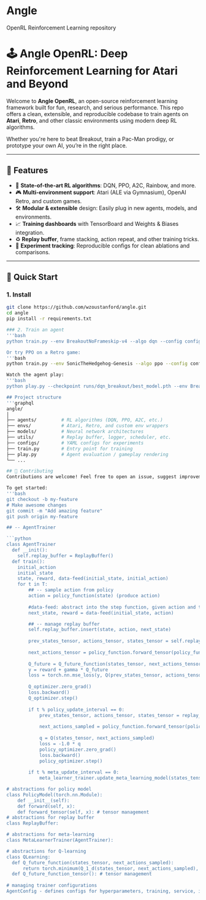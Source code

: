 # Angle

OpenRL Reinforcement Learning repository 

# 🕹️ Angle OpenRL: Deep Reinforcement Learning for Atari and Beyond

Welcome to **Angle OpenRL**, an open-source reinforcement learning framework built for fun, research, and serious performance. This repo offers a clean, extensible, and reproducible codebase to train agents on **Atari**, **Retro**, and other classic environments using modern deep RL algorithms.

Whether you're here to beat Breakout, train a Pac-Man prodigy, or prototype your own AI, you’re in the right place.

---

## 🚀 Features

- 🧠 **State-of-the-art RL algorithms**: DQN, PPO, A2C, Rainbow, and more.
- 🎮 **Multi-environment support**: Atari (ALE via Gymnasium), OpenAI Retro, and custom games.
- 🛠️ **Modular & extensible** design: Easily plug in new agents, models, and environments.
- 📈 **Training dashboards** with TensorBoard and Weights & Biases integration.
- ♻️ **Replay buffer**, frame stacking, action repeat, and other training tricks.
- 🧪 **Experiment tracking**: Reproducible configs for clean ablations and comparisons.

---

## 🧰 Quick Start

### 1. Install

```bash
git clone https://github.com/wzoustanford/angle.git
cd angle
pip install -r requirements.txt

### 2. Train an agent
'''bash
python train.py --env BreakoutNoFrameskip-v4 --algo dqn --config configs/dqn_default.yaml

Or try PPO on a Retro game:
'''bash
python train.py --env SonicTheHedgehog-Genesis --algo ppo --config configs/ppo_retro.yaml

Watch the agent play: 
'''bash
python play.py --checkpoint runs/dqn_breakout/best_model.pth --env BreakoutNoFrameskip-v4

## Project structure
'''graphql 
angle/
│
├── agents/         # RL algorithms (DQN, PPO, A2C, etc.)
├── envs/           # Atari, Retro, and custom env wrappers
├── models/         # Neural network architectures
├── utils/          # Replay buffer, logger, scheduler, etc.
├── configs/        # YAML configs for experiments
├── train.py        # Entry point for training
├── play.py         # Agent evaluation / gameplay rendering
└── ...

## 🤝 Contributing
Contributions are welcome! Feel free to open an issue, suggest improvements, or submit a pull request.

To get started:
'''bash
git checkout -b my-feature
# Make awesome changes
git commit -m "Add amazing feature"
git push origin my-feature

## -- AgentTrainer 

```python
class AgentTrainer 
  def __init():
    self.replay_buffer = ReplayBuffer()
  def train():
    initial_action 
    initial_state 
    state, reward, data-feed(initial_state, initial_action)
    for t in T: 
        ## -- sample action from policy 
        action = policy_function(state) (produce action)
        
        #data-feed: abstract into the step function, given action and time-step, and current state, give the next state and the reward
        next_state, reward = data-feed(initial_state, action)

        ## -- manage replay buffer 
        self.replay_buffer.insert(state, action, next_state) 
        
        prev_states_tensor, actions_tensor, states_tensor = self.replay_buffer.get_batch(B) 
        
        next_actions_tensor = policy_function.forward_tensor(policy_function, states_tensor)
        
        Q_future = Q_future_function(states_tensor, next_actions_tensor) 
        y = reward + gamma * Q_future 
        loss = torch.nn.mse_loss(y, Q(prev_states_tensor, actions_tensor)) 
        
        Q_optimizer.zero_grad() 
        loss.backward()
        Q_optimizer.step()
    
        if t % policy_update_interval == 0: 
            prev_states_tensor, actions_tensor, states_tensor = replay_get_batch(B) 
      
          	next_actions_sampled = policy_function.forward_tensor(policy_function, states_tensor) 
            
          	q = Q(states_tensor, next_actions_sampled)
          	loss = -1.0 * q
          	policy_optimizer.zero_grad()
          	loss.backward()
          	policy_optimizer.step()
    
        if t % meta_update_interval == 0:
            meta_learner_trainer.update_meta_learning_model(states_tensor, Q)

# abstractions for policy model 
class PolicyModel(torch.nn.Module):
    def __init__(self):
    def forward(self, x):
    def forward_tensor(self, x): # tensor management 
# abstractions for replay buffer
class ReplayBuffer:

# abstractions for meta-learning 
class MetaLearnerTrainer(AgentTrainer): 

# abstractions for Q-learning 
class QLearning: 
  def Q_future_function(states_tensor, next_actions_sampled):
      return torch.minimum(Q_1_d(states_tensor, next_actions_sampled), Q_2_d(states_tensor, next_actions_sampled))
  def Q_future_function_tensor(): # tensor management 
    
# managing trainer configurations 
AgentConfig - defines configs for hyperparameters, training, service, includes device management 
